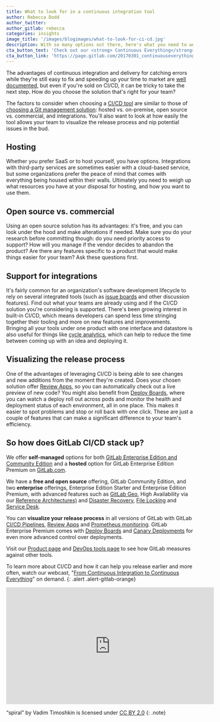 ```yaml
---
title: What to look for in a continuous integration tool
author: Rebecca Dodd
author_twitter:
author_gitlab: rebecca
categories: insights
image_title: '/images/blogimages/what-to-look-for-ci-cd.jpg'
description: With so many options out there, here's what you need to weigh up when deciding on a CI/CD tool.
cta_button_text: 'Check out our <strong> Continuous Everything</strong> webcast!'
cta_button_link: 'https://page.gitlab.com/20170301_continuouseverything.html'
---
```


The advantages of continuous integration and delivery for catching errors while they're still easy to fix and speeding up your time to market are [well documented](/blog/2017/04/12/ways-ci-cd-helps/), but even if you're sold on CI/CD, it can be tricky to take the next step. How do you choose the solution that's right for your team?

<!-- more -->

The factors to consider when choosing a [CI/CD tool](/topics/ci-cd/) are similar to those of [choosing a Git management solution](/blog/2017/04/20/choosing-git-management-solution/): hosted vs. on-premise, open source vs. commercial, and integrations. You'll also want to look at how easily the tool allows your team to visualize the release process and nip potential issues in the bud.

## Hosting

Whether you prefer SaaS or to host yourself, you have options. Integrations with third-party services are sometimes easier with a cloud-based service, but some organizations prefer the peace of mind that comes with everything being housed within their walls. Ultimately you need to weigh up what resources you have at your disposal for hosting, and how you want to use them.

## Open source vs. commercial

Using an open source solution has its advantages: it's free, and you can look under the hood and make alterations if needed. Make sure you do your research before committing though: do you need priority access to support? How will you manage if the vendor decides to abandon the product? Are there any features specific to a product that would make things easier for your team? Ask these questions first.

## Support for integrations

It's fairly common for an organization's software development lifecycle to rely on several integrated tools (such as [issue boards](/stages-devops-lifecycle/issueboard/) and other discussion features). Find out what your teams are already using and if the CI/CD solution you're considering is supported. There's been growing interest in built-in CI/CD, which means developers can spend less time stringing together their tooling and more on new features and improvements. Bringing all your tools under one product with one interface and datastore is also useful for things like [cycle analytics](/product/cycle-analytics/), which can help to reduce the time between coming up with an idea and deploying it.

## Visualizing the release process

One of the advantages of leveraging CI/CD is being able to see changes and new additions from the moment they're created. Does your chosen solution offer [Review Apps](/stages-devops-lifecycle/review-apps/), so you can automatically check out a live preview of new code? You might also benefit from [Deploy Boards](/releases/2017/03/22/gitlab-9-0-released/#deploy-boards-eep), where you can watch a deploy roll out across pods and monitor the health and deployment status of each environment, all in one place. This makes it easier to spot problems and stop or roll back with one click.  These are just a couple of features that can make a significant difference to your team's efficiency.

## So how does GitLab CI/CD stack up?

We offer **self-managed** options for both
[GitLab Enterprise Edition and Community Edition](/stages-devops-lifecycle/)
and a **hosted** option for GitLab Enterprise Edition Premium on [GitLab.com](/).

We have a **free and open source** offering, GitLab Community Edition, and two **enterprise** offerings,
Enterprise Edition Starter and Enterprise Edition Premium, with advanced features such as [GitLab Geo](/solutions/geo/), High Availability via our [Reference Architectures)](https://docs.gitlab.com/ee/administration/reference_architectures/) and [Disaster Recovery](https://docs.gitlab.com/ee/administration/geo/disaster_recovery/), [File Locking](https://docs.gitlab.com/ee/user/project/file_lock.html) and [Service Desk](https://docs.gitlab.com/ee/user/project/service_desk.html).

You can **visualize your release process** in all versions of GitLab with GitLab [CI/CD Pipelines](https://docs.gitlab.com/ee/ci/pipelines/index.html), [Review Apps](/stages-devops-lifecycle/review-apps/) and [Prometheus monitoring](https://docs.gitlab.com/ee/administration/monitoring/prometheus/).
GitLab Enterprise Premium comes with [Deploy Boards](https://docs.gitlab.com/ee/user/project/deploy_boards.html) and
[Canary Deployments](/releases/2017/04/22/gitlab-9-1-released/#canary-deployments-eep) for even more advanced control over deployments.

Visit our [Product page](/stages-devops-lifecycle/) and [DevOps tools page](/competition/) to see how GitLab measures against other tools.

To learn more about CI/CD and how it can help you release earlier and more often, watch our webcast, "[From Continuous Integration to Continuous Everything](https://page.gitlab.com/20170301_continuouseverything.html)" on demand.
{: .alert .alert-gitlab-orange}  

<iframe width="560" height="315" src="https://www.youtube.com/embed/PavW0JeY_Qc" frameborder="0" allowfullscreen></iframe>


“spiral” by Vadim Timoshkin is licensed under [CC BY 2.0](https://creativecommons.org/licenses/by/2.0/)
{: .note}
